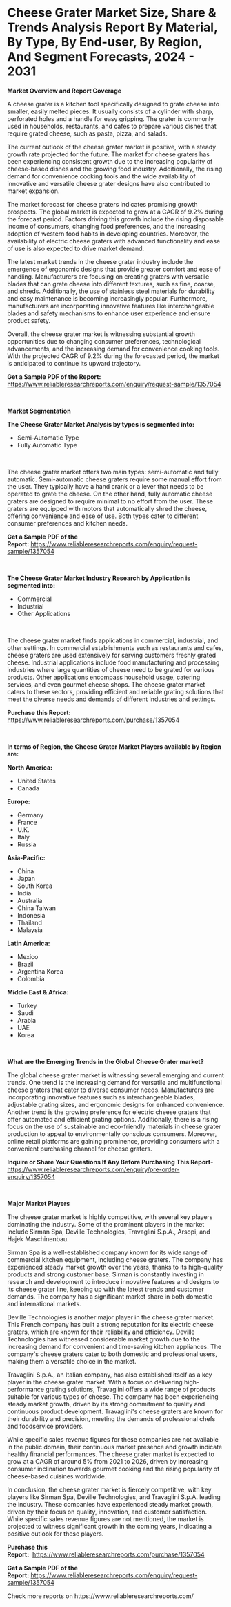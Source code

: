 <p><h1>Cheese Grater Market Size, Share & Trends Analysis Report By Material, By Type, By End-user, By Region, And Segment Forecasts, 2024 - 2031</h1></p><p><strong>Market Overview and Report Coverage</strong></p>
<p><p>A cheese grater is a kitchen tool specifically designed to grate cheese into smaller, easily melted pieces. It usually consists of a cylinder with sharp, perforated holes and a handle for easy gripping. The grater is commonly used in households, restaurants, and cafes to prepare various dishes that require grated cheese, such as pasta, pizza, and salads.</p><p>The current outlook of the cheese grater market is positive, with a steady growth rate projected for the future. The market for cheese graters has been experiencing consistent growth due to the increasing popularity of cheese-based dishes and the growing food industry. Additionally, the rising demand for convenience cooking tools and the wide availability of innovative and versatile cheese grater designs have also contributed to market expansion.</p><p>The market forecast for cheese graters indicates promising growth prospects. The global market is expected to grow at a CAGR of 9.2% during the forecast period. Factors driving this growth include the rising disposable income of consumers, changing food preferences, and the increasing adoption of western food habits in developing countries. Moreover, the availability of electric cheese graters with advanced functionality and ease of use is also expected to drive market demand.</p><p>The latest market trends in the cheese grater industry include the emergence of ergonomic designs that provide greater comfort and ease of handling. Manufacturers are focusing on creating graters with versatile blades that can grate cheese into different textures, such as fine, coarse, and shreds. Additionally, the use of stainless steel materials for durability and easy maintenance is becoming increasingly popular. Furthermore, manufacturers are incorporating innovative features like interchangeable blades and safety mechanisms to enhance user experience and ensure product safety.</p><p>Overall, the cheese grater market is witnessing substantial growth opportunities due to changing consumer preferences, technological advancements, and the increasing demand for convenience cooking tools. With the projected CAGR of 9.2% during the forecasted period, the market is anticipated to continue its upward trajectory.</p></p>
<p><strong>Get a Sample PDF of the Report:</strong> <a href="https://www.reliableresearchreports.com/enquiry/request-sample/1357054">https://www.reliableresearchreports.com/enquiry/request-sample/1357054</a></p>
<p>&nbsp;</p>
<p><strong>Market Segmentation</strong></p>
<p><strong>The Cheese Grater Market Analysis by types is segmented into:</strong></p>
<p><ul><li>Semi-Automatic Type</li><li>Fully Automatic Type</li></ul></p>
<p>&nbsp;</p>
<p><p>The cheese grater market offers two main types: semi-automatic and fully automatic. Semi-automatic cheese graters require some manual effort from the user. They typically have a hand crank or a lever that needs to be operated to grate the cheese. On the other hand, fully automatic cheese graters are designed to require minimal to no effort from the user. These graters are equipped with motors that automatically shred the cheese, offering convenience and ease of use. Both types cater to different consumer preferences and kitchen needs.</p></p>
<p><strong>Get a Sample PDF of the Report:</strong>&nbsp;<a href="https://www.reliableresearchreports.com/enquiry/request-sample/1357054">https://www.reliableresearchreports.com/enquiry/request-sample/1357054</a></p>
<p>&nbsp;</p>
<p><strong>The Cheese Grater Market Industry Research by Application is segmented into:</strong></p>
<p><ul><li>Commercial</li><li>Industrial</li><li>Other Applications</li></ul></p>
<p>&nbsp;</p>
<p><p>The cheese grater market finds applications in commercial, industrial, and other settings. In commercial establishments such as restaurants and cafes, cheese graters are used extensively for serving customers freshly grated cheese. Industrial applications include food manufacturing and processing industries where large quantities of cheese need to be grated for various products. Other applications encompass household usage, catering services, and even gourmet cheese shops. The cheese grater market caters to these sectors, providing efficient and reliable grating solutions that meet the diverse needs and demands of different industries and settings.</p></p>
<p><strong>Purchase this Report:</strong>&nbsp; <a href="https://www.reliableresearchreports.com/purchase/1357054">https://www.reliableresearchreports.com/purchase/1357054</a></p>
<p>&nbsp;</p>
<p><strong>In terms of Region, the Cheese Grater Market Players available by Region are:</strong></p>
<p>
    <p> <strong> North America: </strong>
        <ul>
            <li>United States</li>
            <li>Canada</li>
        </ul>
        </p> 
    <p> <strong> Europe: </strong>
        <ul>
            <li>Germany</li>
            <li>France</li>
            <li>U.K.</li>
            <li>Italy</li>
            <li>Russia</li>
        </ul>
        </p> 
    <p> <strong> Asia-Pacific: </strong>
        <ul>
            <li>China</li>
            <li>Japan</li>
            <li>South Korea</li>
            <li>India</li>
            <li>Australia</li>
            <li>China Taiwan</li>
            <li>Indonesia</li>
            <li>Thailand</li>
            <li>Malaysia</li>
        </ul>
        </p> 
    <p> <strong> Latin America: </strong>
        <ul>
            <li>Mexico</li>
            <li>Brazil</li>
            <li>Argentina Korea</li>
            <li>Colombia</li>
        </ul>
        </p> 
    <p> <strong> Middle East & Africa: </strong>
        <ul>
            <li>Turkey</li>
            <li>Saudi</li>
            <li>Arabia</li>
            <li>UAE</li>
            <li>Korea</li>
        </ul>
    </p>
    </p>
<p>&nbsp;</p>
<p><strong>What are the Emerging Trends in the Global Cheese Grater market?</strong></p>
<p><p>The global cheese grater market is witnessing several emerging and current trends. One trend is the increasing demand for versatile and multifunctional cheese graters that cater to diverse consumer needs. Manufacturers are incorporating innovative features such as interchangeable blades, adjustable grating sizes, and ergonomic designs for enhanced convenience. Another trend is the growing preference for electric cheese graters that offer automated and efficient grating options. Additionally, there is a rising focus on the use of sustainable and eco-friendly materials in cheese grater production to appeal to environmentally conscious consumers. Moreover, online retail platforms are gaining prominence, providing consumers with a convenient purchasing channel for cheese graters.</p></p>
<p><strong>Inquire or Share Your Questions If Any Before Purchasing This Report</strong>- <a href="https://www.reliableresearchreports.com/enquiry/pre-order-enquiry/1357054">https://www.reliableresearchreports.com/enquiry/pre-order-enquiry/1357054</a></p>
<p>&nbsp;</p>
<p><strong>Major Market Players</strong></p>
<p><p>The cheese grater market is highly competitive, with several key players dominating the industry. Some of the prominent players in the market include Sirman Spa, Deville Technologies, Travaglini S.p.A., Arsopi, and Hajek Maschinenbau. </p><p>Sirman Spa is a well-established company known for its wide range of commercial kitchen equipment, including cheese graters. The company has experienced steady market growth over the years, thanks to its high-quality products and strong customer base. Sirman is constantly investing in research and development to introduce innovative features and designs to its cheese grater line, keeping up with the latest trends and customer demands. The company has a significant market share in both domestic and international markets.</p><p>Deville Technologies is another major player in the cheese grater market. This French company has built a strong reputation for its electric cheese graters, which are known for their reliability and efficiency. Deville Technologies has witnessed considerable market growth due to the increasing demand for convenient and time-saving kitchen appliances. The company's cheese graters cater to both domestic and professional users, making them a versatile choice in the market.</p><p>Travaglini S.p.A., an Italian company, has also established itself as a key player in the cheese grater market. With a focus on delivering high-performance grating solutions, Travaglini offers a wide range of products suitable for various types of cheese. The company has been experiencing steady market growth, driven by its strong commitment to quality and continuous product development. Travaglini's cheese graters are known for their durability and precision, meeting the demands of professional chefs and foodservice providers.</p><p>While specific sales revenue figures for these companies are not available in the public domain, their continuous market presence and growth indicate healthy financial performances. The cheese grater market is expected to grow at a CAGR of around 5% from 2021 to 2026, driven by increasing consumer inclination towards gourmet cooking and the rising popularity of cheese-based cuisines worldwide.</p><p>In conclusion, the cheese grater market is fiercely competitive, with key players like Sirman Spa, Deville Technologies, and Travaglini S.p.A. leading the industry. These companies have experienced steady market growth, driven by their focus on quality, innovation, and customer satisfaction. While specific sales revenue figures are not mentioned, the market is projected to witness significant growth in the coming years, indicating a positive outlook for these players.</p></p>
<p><strong>Purchase this Report:</strong>&nbsp;&nbsp;<a href="https://www.reliableresearchreports.com/purchase/1357054">https://www.reliableresearchreports.com/purchase/1357054</a></p>
<p></p>
<p><strong>Get a Sample PDF of the Report:</strong>&nbsp;<a href="https://www.reliableresearchreports.com/enquiry/request-sample/1357054">https://www.reliableresearchreports.com/enquiry/request-sample/1357054</a></p>
<p>Check more reports on https://www.reliableresearchreports.com/</p>